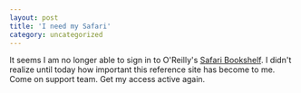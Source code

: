 ```yaml
---
layout: post
title: 'I need my Safari'
category: uncategorized
---
```


It seems I am no longer able to sign in to O'Reilly's <a href="http://safari.oreilly.com">Safari Bookshelf</a>.  I didn't realize until today how important this reference site has become to me.  Come on support team.  Get my access active again.
